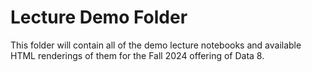 # Lecture Demo Folder

This folder will contain all of the demo lecture notebooks and available HTML renderings of them for the Fall 2024 offering of Data 8.